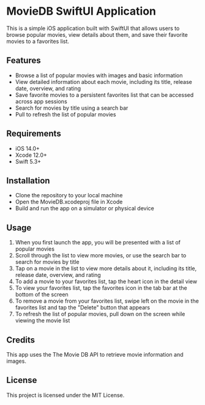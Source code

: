 # MovieDB SwiftUI Application
This is a simple iOS application built with SwiftUI that allows users to browse popular movies, view details about them, and save their favorite movies to a favorites list.

## Features
- Browse a list of popular movies with images and basic information
- View detailed information about each movie, including its title, release date, overview, and rating
- Save favorite movies to a persistent favorites list that can be accessed across app sessions
- Search for movies by title using a search bar
- Pull to refresh the list of popular movies

## Requirements
- iOS 14.0+
- Xcode 12.0+
- Swift 5.3+

## Installation
- Clone the repository to your local machine
- Open the MovieDB.xcodeproj file in Xcode
- Build and run the app on a simulator or physical device

## Usage
1. When you first launch the app, you will be presented with a list of popular movies
2. Scroll through the list to view more movies, or use the search bar to search for movies by title
3. Tap on a movie in the list to view more details about it, including its title, release date, overview, and rating
4. To add a movie to your favorites list, tap the heart icon in the detail view
5. To view your favorites list, tap the favorites icon in the tab bar at the bottom of the screen
6. To remove a movie from your favorites list, swipe left on the movie in the favorites list and tap the "Delete" button that appears
7. To refresh the list of popular movies, pull down on the screen while viewing the movie list

## Credits
This app uses the The Movie DB API to retrieve movie information and images.

## License
This project is licensed under the MIT License.




